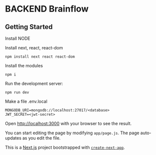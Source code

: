 # BACKEND Brainflow


## Getting Started

Install NODE

Install next, react, react-dom
```
npm install next react react-dom
```

Install the modules
```
npm i
```
 

Run the development server:

```
npm run dev
```

Make a file .env.local
```
MONGODB_URI=mongodb://localhost:27017/<database>
JWT_SECRET=<jwt-secret>
```
Open [http://localhost:3000](http://localhost:3000) with your browser to see the result.

You can start editing the page by modifying `app/page.js`. The page auto-updates as you edit the file.
 
 This is a [Next.js](https://nextjs.org/) project bootstrapped with [`create-next-app`](https://github.com/vercel/next.js/tree/canary/packages/create-next-app).

